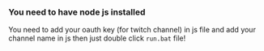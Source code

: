 ### You need to have node js installed

<p style="text-size: large;"> You need to add your oauth key (for twitch channel) in js file and add your channel name in js then just double click <code>run.bat</code> file!</p>

